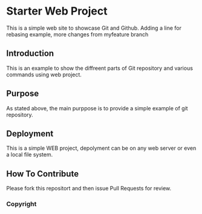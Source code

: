# Starter Web Project

This is a simple web site to showcase Git and Github.
Adding a line for rebasing example, 
more changes from myfeature branch

## Introduction

This is an example to show the diffreent parts of Git repository and various commands using web project.

## Purpose

As stated above, the main purppose is to provide a simple example of git repository.

## Deployment

This is a simple WEB project, depolyment can be on any web server or even a local file system.

## How To Contribute

Please fork this repositort and then issue Pull Requests for review.

### Copyright